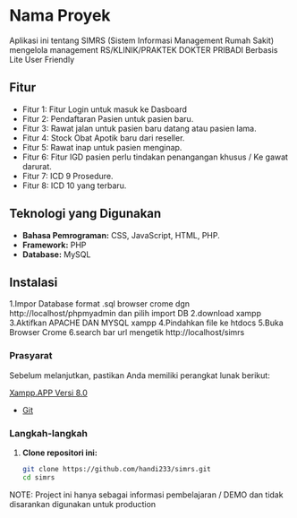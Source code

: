 # Nama Proyek

Aplikasi ini tentang SIMRS (Sistem Informasi Management Rumah Sakit) mengelola management RS/KLINIK/PRAKTEK DOKTER PRIBADI Berbasis Lite User Friendly

## Fitur

- Fitur 1: Fitur Login untuk masuk ke Dasboard
- Fitur 2: Pendaftaran Pasien untuk pasien baru.
- Fitur 3: Rawat jalan untuk pasien baru datang atau pasien lama.
- Fitur 4: Stock Obat Apotik baru dari reseller.
- Fitur 5: Rawat inap untuk pasien menginap.
- Fitur 6: Fitur IGD pasien perlu tindakan penangangan khusus / Ke gawat darurat.
- Fitur 7: ICD 9 Prosedure.
- Fitur 8: ICD 10 yang terbaru.
  
## Teknologi yang Digunakan

- **Bahasa Pemrograman:** CSS, JavaScript, HTML, PHP.
- **Framework:** PHP 
- **Database:** MySQL


## Instalasi

1.Impor Database format .sql browser crome dgn http://localhost/phpmyadmin dan pilih import DB 
2.download xampp
3.Aktifkan APACHE DAN MYSQL xampp
4.Pindahkan file ke htdocs
5.Buka Browser Crome
6.search bar url mengetik http://localhost/simrs


### Prasyarat

Sebelum melanjutkan, pastikan Anda memiliki perangkat lunak berikut:

  [Xampp.APP Versi 8.0](https://www.apachefriends.org/download.html)
- [Git](https://git-scm.com/)


### Langkah-langkah

1. **Clone repositori ini:**
   ```bash
   git clone https://github.com/handi233/simrs.git
   cd simrs


NOTE: Project ini hanya sebagai informasi pembelajaran / DEMO dan tidak disarankan digunakan untuk production
